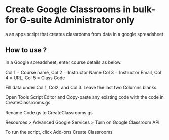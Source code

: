 # Create Google Classrooms in bulk- for G-suite Administrator only
a an apps script that creates classrooms from data in a google spreadsheet

## How to use ?
In a Google spreadsheet, enter course details as below. 

Col 1 = Course name, Col 2 = Instructor Name Col 3 = Instructor Email, Col 4 = URL, Col 5 = Class Code

Fill data under Col 1, Col2, and Col 3. Leave the last two Columns blanks.

Open Tools Script Editor and Copy-paste any existing code with the code in CreateClassrooms.gs

Rename Code.gs to CreateClassrooms.gs

Resources > Advanced Google Services > Turn on Google Classroom API

To run the script, click Add-ons Create Classrooms
